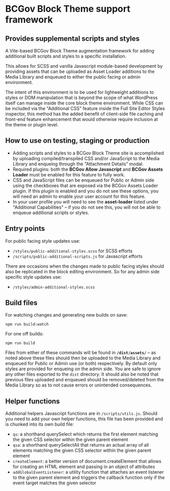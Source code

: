 # BCGov Block Theme support framework 
## Provides supplemental scripts and styles

A Vite-based BCGov Block Theme augmentation framework for adding additional built scripts and styles to a specific installation.

This allows for SCSS and vanilla Javascript module-based development by providing assets that can be uploaded as Asset Loader additions to the Media Library and enqueued to either the public facing or admin environment. 

The intent of this environment is to be used for lightweight additions to styles or DOM manipulation that is beyond the scope of what WordPress itself can manage inside the core block theme environment. While CSS can be included via the "Additional CSS" feature inside the Full Site Editor Styles inspector, this method has the added benefit of client-side file caching and front-end feature enhancement that would otherwise require inclusion at the theme or plugin level.

## How to use on testing, staging or production

- Adding scripts and styles to a BCGov Block Theme site is accomplished by uploading compiled/transpiled CSS and/or JavaScript to the Media Library and enqueing through the "Attachment Details" modal.
- Required plugins: both the **BCGov Allow Javascript** and **BCGov Assets Loader** must be enabled for this feature to fully work. 
- CSS and JavaScript files can be enqueued for Public or Admin side using the checkboxes that are exposed via the BCGov Assets Loader plugin. If this plugin is enabled and you do not see these options, you will need an admin to enable your user account for this feature.
- In your user profile you will need to see the **asset-loader** listed under "Additional Capabilities" – if you do not see this, you will not be able to enqueue additional scripts or styles.

## Entry points

For public facing style updates use:
- `/styles/public-additional-styles.scss` for SCSS efforts
- `/scripts/public-additional-scripts.js` for Javascript efforts

There are occasions when the changes made to public facing styles should also be replicated in the block editing environment. So for any admin side specific style updates use:
- `/styles/admin-additional-styles.scss`

## Build files

For watching changes and generating new builds on save:
```
npm run build:watch
```

For one off builds:
```
npm run build
```

Files from either of these commands will be found in **`/dist/assets/`** – as noted above these files should then be uploaded to the Media Library and enqueued for Public or Admin use (or both) respectively. By default only styles are provided for enqueing on the admin side. You are safe to ignore any other files exported to the `dist` directory. It should also be noted that previous files uploaded and enqueued should be removed/deleted from the Media Library so as to not cause errors or unintended consequences.

## Helper functions

Additional helpers Javascript functions are in `/scripts/utils.js`. Should you need to add your own helper functions, this file has been provided and is chunked into its own build file:
- `qs`: a shorthand querySelect which returns the first element matching the given CSS selector within the given parent element
- `qsa`: a shorthand querySelectAll that returns an actual array of all elements matching the given CSS selector within the given parent element
- `createElement`: a better version of document.createElement that allows for creating an HTML element and passing in an object of attributes
- `addGlobalEventListener`: a utility function that attaches an event listener to the given parent element and triggers the callback function only if the event target matches the given selector 